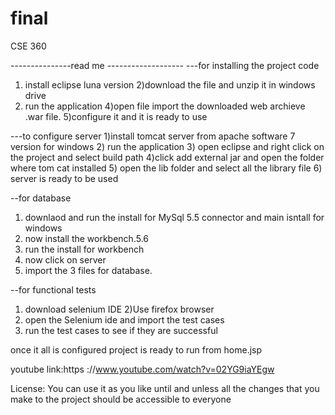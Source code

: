 final
=====

CSE 360

---------------read me -------------------
---for installing the project code
1) install eclipse luna version
2)download the file and unzip it in windows drive
3) run the application 
4)open file import the downloaded web archieve .war file.
5)configure it and it is ready to use


---to configure server
1)install tomcat server from apache software 7 version for windows
2) run the application 
3) open eclipse and right click on the project and select build path
4)click add external jar and  open the folder where tom cat installed 
5) open the lib folder and select all the library file 
6) server is ready to be used 

--for database
1) downlaod and run the install for MySql 5.5 connector and main isntall for windows 
2) now install the workbench.5.6
3) run the install for workbench
4) now click on server 
5) import the 3 files for database.

--for functional tests
1) download selenium IDE 
2)Use firefox browser 
3) open the Selenium ide and import the test cases 
4) run the test cases to see if they are successful



once it all is configured project is ready to run from home.jsp

youtube link:https ://www.youtube.com/watch?v=02YG9iaYEgw

License:
You can use it as you like until and unless all the changes that you make to the project should be accessible to everyone

